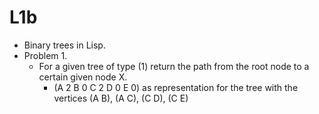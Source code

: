 # L1b

* Binary trees in Lisp.
* Problem 1.
    * For a given tree of type (1) return the path from the root node to a certain given node X.
    	* (A 2 B 0 C 2 D 0 E 0) as representation for the tree with the vertices (A B), (A C), (C D), (C E)